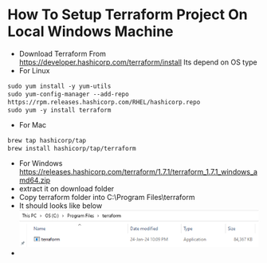 # How To Setup Terraform Project On Local Windows Machine
- Download Terraform From https://developer.hashicorp.com/terraform/install Its depend on OS type
- For Linux

```
sudo yum install -y yum-utils
sudo yum-config-manager --add-repo https://rpm.releases.hashicorp.com/RHEL/hashicorp.repo
sudo yum -y install terraform

```
- For Mac

```
brew tap hashicorp/tap
brew install hashicorp/tap/terraform

```

- For Windows https://releases.hashicorp.com/terraform/1.7.1/terraform_1.7.1_windows_amd64.zip
- extract it on download folder
- Copy terraform folder into C:\Program Files\terraform
- It should looks like below
![Terraform](image.png)
- 
